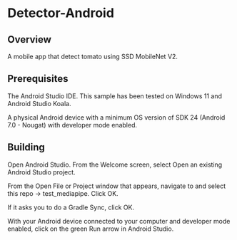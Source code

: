 # Detector-Android
## Overview
A mobile app that detect tomato using SSD MobileNet V2.
## Prerequisites
The Android Studio IDE. This sample has been tested on Windows 11 and Android Studio Koala.

A physical Android device with a minimum OS version of SDK 24 (Android 7.0 - Nougat) with developer mode enabled.

## Building
Open Android Studio. From the Welcome screen, select Open an existing Android Studio project.

From the Open File or Project window that appears, navigate to and select this repo -> test_mediapipe. Click OK.

If it asks you to do a Gradle Sync, click OK.

With your Android device connected to your computer and developer mode enabled, click on the green Run arrow in Android Studio.
